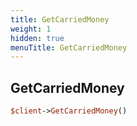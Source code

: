 ```yaml
---
title: GetCarriedMoney
weight: 1
hidden: true
menuTitle: GetCarriedMoney
---
```

## GetCarriedMoney
```perl
$client->GetCarriedMoney()
```